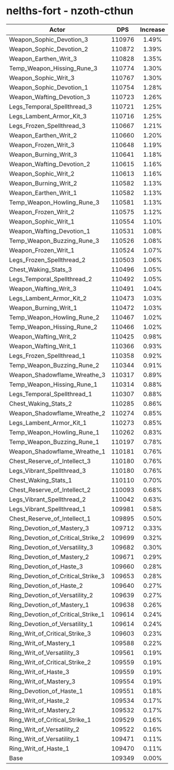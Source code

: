 # nelths-fort - nzoth-cthun
| Actor | DPS | Increase |
|---|:---:|:---:|
|Weapon_Sophic_Devotion_3|110976|1.49%|
|Weapon_Sophic_Devotion_2|110872|1.39%|
|Weapon_Earthen_Writ_3|110828|1.35%|
|Temp_Weapon_Hissing_Rune_3|110774|1.30%|
|Weapon_Sophic_Writ_3|110767|1.30%|
|Weapon_Sophic_Devotion_1|110754|1.28%|
|Weapon_Wafting_Devotion_3|110723|1.26%|
|Legs_Temporal_Spellthread_3|110721|1.25%|
|Legs_Lambent_Armor_Kit_3|110716|1.25%|
|Legs_Frozen_Spellthread_3|110667|1.21%|
|Weapon_Earthen_Writ_2|110660|1.20%|
|Weapon_Frozen_Writ_3|110648|1.19%|
|Weapon_Burning_Writ_3|110641|1.18%|
|Weapon_Wafting_Devotion_2|110615|1.16%|
|Weapon_Sophic_Writ_2|110613|1.16%|
|Weapon_Burning_Writ_2|110582|1.13%|
|Weapon_Earthen_Writ_1|110582|1.13%|
|Temp_Weapon_Howling_Rune_3|110581|1.13%|
|Weapon_Frozen_Writ_2|110575|1.12%|
|Weapon_Sophic_Writ_1|110554|1.10%|
|Weapon_Wafting_Devotion_1|110531|1.08%|
|Temp_Weapon_Buzzing_Rune_3|110526|1.08%|
|Weapon_Frozen_Writ_1|110524|1.07%|
|Legs_Frozen_Spellthread_2|110503|1.06%|
|Chest_Waking_Stats_3|110496|1.05%|
|Legs_Temporal_Spellthread_2|110492|1.05%|
|Weapon_Wafting_Writ_3|110491|1.04%|
|Legs_Lambent_Armor_Kit_2|110473|1.03%|
|Weapon_Burning_Writ_1|110472|1.03%|
|Temp_Weapon_Howling_Rune_2|110467|1.02%|
|Temp_Weapon_Hissing_Rune_2|110466|1.02%|
|Weapon_Wafting_Writ_2|110425|0.98%|
|Weapon_Wafting_Writ_1|110366|0.93%|
|Legs_Frozen_Spellthread_1|110358|0.92%|
|Temp_Weapon_Buzzing_Rune_2|110344|0.91%|
|Weapon_Shadowflame_Wreathe_3|110317|0.89%|
|Temp_Weapon_Hissing_Rune_1|110314|0.88%|
|Legs_Temporal_Spellthread_1|110307|0.88%|
|Chest_Waking_Stats_2|110285|0.86%|
|Weapon_Shadowflame_Wreathe_2|110274|0.85%|
|Legs_Lambent_Armor_Kit_1|110273|0.85%|
|Temp_Weapon_Howling_Rune_1|110262|0.83%|
|Temp_Weapon_Buzzing_Rune_1|110197|0.78%|
|Weapon_Shadowflame_Wreathe_1|110181|0.76%|
|Chest_Reserve_of_Intellect_3|110180|0.76%|
|Legs_Vibrant_Spellthread_3|110180|0.76%|
|Chest_Waking_Stats_1|110110|0.70%|
|Chest_Reserve_of_Intellect_2|110093|0.68%|
|Legs_Vibrant_Spellthread_2|110042|0.63%|
|Legs_Vibrant_Spellthread_1|109981|0.58%|
|Chest_Reserve_of_Intellect_1|109895|0.50%|
|Ring_Devotion_of_Mastery_3|109712|0.33%|
|Ring_Devotion_of_Critical_Strike_2|109699|0.32%|
|Ring_Devotion_of_Versatility_3|109682|0.30%|
|Ring_Devotion_of_Mastery_2|109671|0.29%|
|Ring_Devotion_of_Haste_3|109660|0.28%|
|Ring_Devotion_of_Critical_Strike_3|109653|0.28%|
|Ring_Devotion_of_Haste_2|109640|0.27%|
|Ring_Devotion_of_Versatility_2|109639|0.27%|
|Ring_Devotion_of_Mastery_1|109638|0.26%|
|Ring_Devotion_of_Critical_Strike_1|109614|0.24%|
|Ring_Devotion_of_Versatility_1|109614|0.24%|
|Ring_Writ_of_Critical_Strike_3|109603|0.23%|
|Ring_Writ_of_Mastery_1|109588|0.22%|
|Ring_Writ_of_Versatility_3|109561|0.19%|
|Ring_Writ_of_Critical_Strike_2|109559|0.19%|
|Ring_Writ_of_Haste_3|109559|0.19%|
|Ring_Writ_of_Mastery_3|109554|0.19%|
|Ring_Devotion_of_Haste_1|109551|0.18%|
|Ring_Writ_of_Haste_2|109534|0.17%|
|Ring_Writ_of_Mastery_2|109532|0.17%|
|Ring_Writ_of_Critical_Strike_1|109529|0.16%|
|Ring_Writ_of_Versatility_2|109522|0.16%|
|Ring_Writ_of_Versatility_1|109471|0.11%|
|Ring_Writ_of_Haste_1|109470|0.11%|
|Base|109349|0.00%|
